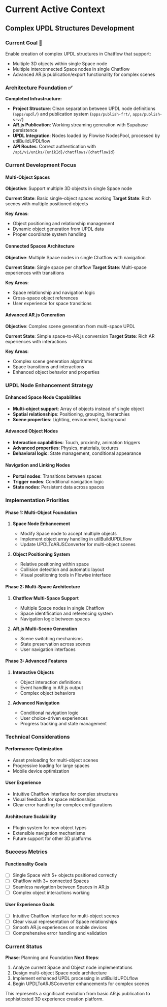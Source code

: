 # Current Active Context

## Complex UPDL Structures Development

### Current Goal 🎯

Enable creation of complex UPDL structures in Chatflow that support:

-   Multiple 3D objects within single Space node
-   Multiple interconnected Space nodes in single Chatflow
-   Advanced AR.js publication/export functionality for complex scenes

### Architecture Foundation ✅

**Completed Infrastructure:**

-   **Project Structure**: Clean separation between UPDL node definitions (`apps/updl/`) and publication system (`apps/publish-frt/`, `apps/publish-srv/`)
-   **AR.js Publication**: Working streaming generation with Supabase persistence
-   **UPDL Integration**: Nodes loaded by Flowise NodesPool, processed by utilBuildUPDLflow
-   **API Routes**: Correct authentication with `/api/v1/uniks/{unikId}/chatflows/{chatflowId}`

### Current Development Focus

#### Multi-Object Spaces

**Objective**: Support multiple 3D objects in single Space node

**Current State**: Basic single-object spaces working
**Target State**: Rich scenes with multiple positioned objects

**Key Areas**:

-   Object positioning and relationship management
-   Dynamic object generation from UPDL data
-   Proper coordinate system handling

#### Connected Spaces Architecture

**Objective**: Multiple Space nodes in single Chatflow with navigation

**Current State**: Single space per chatflow
**Target State**: Multi-space experiences with transitions

**Key Areas**:

-   Space relationship and navigation logic
-   Cross-space object references
-   User experience for space transitions

#### Advanced AR.js Generation

**Objective**: Complex scene generation from multi-space UPDL

**Current State**: Simple space-to-AR.js conversion
**Target State**: Rich AR experiences with interactions

**Key Areas**:

-   Complex scene generation algorithms
-   Space transitions and interactions
-   Enhanced object behavior and properties

### UPDL Node Enhancement Strategy

#### Enhanced Space Node Capabilities

-   **Multi-object support**: Array of objects instead of single object
-   **Spatial relationships**: Positioning, grouping, hierarchies
-   **Scene properties**: Lighting, environment, background

#### Advanced Object Nodes

-   **Interaction capabilities**: Touch, proximity, animation triggers
-   **Advanced properties**: Physics, materials, textures
-   **Behavioral logic**: State management, conditional appearance

#### Navigation and Linking Nodes

-   **Portal nodes**: Transitions between spaces
-   **Trigger nodes**: Conditional navigation logic
-   **State nodes**: Persistent data across spaces

### Implementation Priorities

#### Phase 1: Multi-Object Foundation

1. **Space Node Enhancement**

    - Modify Space node to accept multiple objects
    - Implement object array handling in utilBuildUPDLflow
    - Update UPDLToARJSConverter for multi-object scenes

2. **Object Positioning System**
    - Relative positioning within space
    - Collision detection and automatic layout
    - Visual positioning tools in Flowise interface

#### Phase 2: Multi-Space Architecture

1. **Chatflow Multi-Space Support**

    - Multiple Space nodes in single Chatflow
    - Space identification and referencing system
    - Navigation logic between spaces

2. **AR.js Multi-Scene Generation**
    - Scene switching mechanisms
    - State preservation across scenes
    - User navigation interfaces

#### Phase 3: Advanced Features

1. **Interactive Objects**

    - Object interaction definitions
    - Event handling in AR.js output
    - Complex object behaviors

2. **Advanced Navigation**
    - Conditional navigation logic
    - User choice-driven experiences
    - Progress tracking and state management

### Technical Considerations

#### Performance Optimization

-   Asset preloading for multi-object scenes
-   Progressive loading for large spaces
-   Mobile device optimization

#### User Experience

-   Intuitive Chatflow interface for complex structures
-   Visual feedback for space relationships
-   Clear error handling for complex configurations

#### Architecture Scalability

-   Plugin system for new object types
-   Extensible navigation mechanisms
-   Future support for other 3D platforms

### Success Metrics

#### Functionality Goals

-   [ ] Single Space with 5+ objects positioned correctly
-   [ ] Chatflow with 3+ connected Spaces
-   [ ] Seamless navigation between Spaces in AR.js
-   [ ] Complex object interactions working

#### User Experience Goals

-   [ ] Intuitive Chatflow interface for multi-object scenes
-   [ ] Clear visual representation of Space relationships
-   [ ] Smooth AR.js experiences on mobile devices
-   [ ] Comprehensive error handling and validation

### Current Status

**Phase**: Planning and Foundation
**Next Steps**:

1. Analyze current Space and Object node implementations
2. Design multi-object Space node architecture
3. Implement enhanced UPDL processing in utilBuildUPDLflow
4. Begin UPDLToARJSConverter enhancements for complex scenes

This represents a significant evolution from basic AR.js publication to sophisticated 3D experience creation platform.
